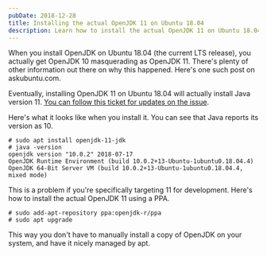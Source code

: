 ```yaml
---
pubDate: 2018-12-28
title: Installing the actual OpenJDK 11 on Ubuntu 18.04
description: Learn how to install the actual OpenJDK 11 on Ubuntu 18.04, bypassing the default OpenJDK 10 package. Follow this guide to use a PPA for a proper installation of Java 11 for development.
---
```


When you install OpenJDK on Ubuntu 18.04 (the current LTS release), you actually get OpenJDK 10 masquerading as OpenJDK 11.
There's plenty of other information out there on why this happened.
Here's one such post on askubuntu.com.

Eventually, installing OpenJDK 11 on Ubuntu 18.04 will actually install Java version 11.
[You can follow this ticket for updates on the issue](https://bugs.launchpad.net/ubuntu/+source/openjdk-lts/+bug/1796027).

Here's what it looks like when you install it.
You can see that Java reports its version as 10.

```
# sudo apt install openjdk-11-jdk
# java -version
openjdk version "10.0.2" 2018-07-17
OpenJDK Runtime Environment (build 10.0.2+13-Ubuntu-1ubuntu0.18.04.4)
OpenJDK 64-Bit Server VM (build 10.0.2+13-Ubuntu-1ubuntu0.18.04.4, mixed mode)
```

This is a problem if you're specifically targeting 11 for development.
Here's how to install the actual OpenJDK 11 using a PPA.

```
# sudo add-apt-repository ppa:openjdk-r/ppa
# sudo apt upgrade
```

This way you don't have to manually install a copy of OpenJDK on your system, and have it nicely managed by apt.
